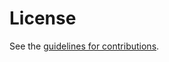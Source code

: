 # License

See the
[guidelines for contributions](https://github.com/henkbirkholz/draft-birkholz-suit-coswid-manifest/blob/master/CONTRIBUTING.md).

